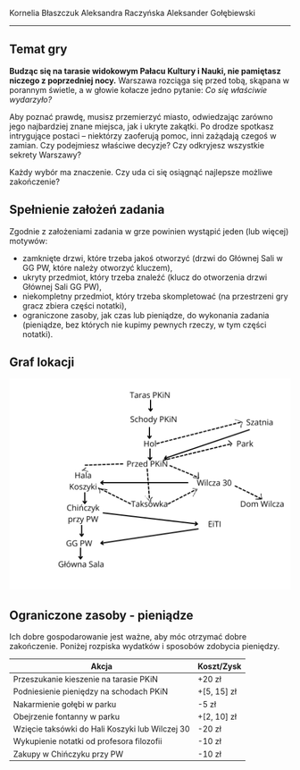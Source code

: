 Kornelia Błaszczuk
Aleksandra Raczyńska
Aleksander Gołębiewski

-----------
Temat gry
---
**Budząc się na tarasie widokowym Pałacu Kultury i Nauki, nie pamiętasz niczego z poprzedniej nocy.** Warszawa rozciąga się przed tobą, skąpana w porannym świetle, a w głowie kołacze jedno pytanie: _Co się właściwie wydarzyło?_

Aby poznać prawdę, musisz przemierzyć miasto, odwiedzając zarówno jego najbardziej znane miejsca, jak i ukryte zakątki. Po drodze spotkasz intrygujące postaci – niektórzy zaoferują pomoc, inni zażądają czegoś w zamian. Czy podejmiesz właściwe decyzje? Czy odkryjesz wszystkie sekrety Warszawy?

Każdy wybór ma znaczenie. Czy uda ci się osiągnąć najlepsze możliwe zakończenie?


Spełnienie założeń zadania
---

Zgodnie z założeniami zadania w grze powinien wystąpić jeden (lub więcej) motywów:
- zamknięte drzwi, które trzeba jakoś otworzyć (drzwi do Głównej Sali w GG PW, które należy otworzyć kluczem),
- ukryty przedmiot, który trzeba znaleźć (klucz do otworzenia drzwi Głównej Sali GG PW),
- niekompletny przedmiot, który trzeba skompletować (na przestrzeni gry gracz zbiera części notatki),
- ograniczone zasoby, jak czas lub pieniądze, do wykonania zadania (pieniądze, bez których nie kupimy pewnych rzeczy, w tym części notatki).


Graf lokacji
---

![Graf lokacji](TarasPKiN.png)


Ograniczone zasoby - pieniądze
---

Ich dobre gospodarowanie jest ważne, aby móc otrzymać dobre zakończenie. Poniżej rozpiska wydatków i sposobów zdobycia pieniędzy.

| **Akcja**                                       | **Koszt/Zysk** |
| ----------------------------------------------- | -------------- |
| Przeszukanie kieszenie na tarasie PKiN          | +20 zł         |
| Podniesienie pieniędzy na schodach PKiN         | +[5, 15] zł         |
| Nakarmienie gołębi w parku                      | -5 zł          |
| Obejrzenie fontanny w parku                     | +[2, 10] zł          |
| Wzięcie taksówki do Hali Koszyki lub Wilczej 30 | -20 zł         |
| Wykupienie notatki od profesora filozofii       | -10 zł         |
| Zakupy w Chińczyku przy PW                      | -10 zł         |


